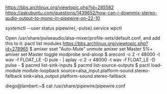 https://bbs.archlinux.org/viewtopic.php?id=285582
https://askubuntu.com/questions/1439652/how-can-i-downmix-stereo-audio-output-to-mono-in-pipewire-on-22-10

systemctl --user status pipewire{,-pulse}.service
wpctl

Open /usr/share/pulseaudio/alsa-mixer/profile-sets/default.conf, and add this to it:
pactl list modules
https://bbs.archlinux.org/viewtopic.php?id=278965
$ amixer sset "Auto-Mute" unmute
amixer set Master 5%+
amixer set Master toggle
modprobe snd-aloop
 $ arecord -c 2 -r 48000 -t wav -f FLOAT_LE -D pule - | aplay -c 2 -r 48000 -t wav -f FLOAT_LE -D pulse -
$ pacmd list-sink-inputs
$ pacmd list-source-outputs
$ pactl load-module module-loopback source=alsa_input.platform-sound.stereo-fallback sink=alsa_output.platform-sound.stereo-fallback

diego@lambert:~$ cat /usr/share/pipewire/pipewire.conf 

